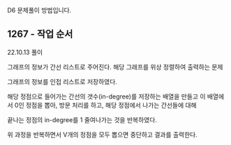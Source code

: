 D6 문제풀이 방법입니다.

## 1267 - 작업 순서

22.10.13 풀이

그래프의 정보가 간선 리스트로 주어진다. 해당 그래프를 위상 정렬하여 출력하는 문제

그래프의 정보를 인접 리스트로 저장하였다.

해당 정점으로 들어가는 간선의 갯수(in-degree)를 저장하는 배열을 만들고 이 배열에서 0인 정점을 뽑아, 방문 처리를 하고, 해당 정점에서 나가는 간선들에 대해

끝나는 정점의 in-degree를 1 줄여나가는 것을 반복하였다.

위 과정을 반복하면서 V개의 정점을 모두 뽑으면 중단하고 결과를 출력한다.